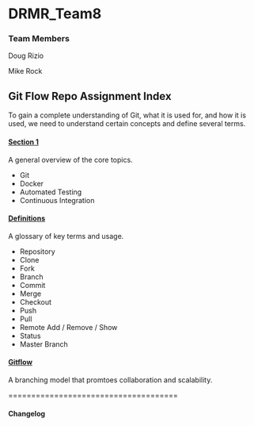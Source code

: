 # DRMR_Team8 

### Team Members

Doug Rizio

Mike Rock



## Git Flow Repo Assignment Index 

To gain a complete understanding of Git, what it is used for, and how it is used, we need to understand certain concepts and define several terms.


#### [Section 1](Section_1_overview.md)

A general overview of the core topics.
- Git
- Docker
- Automated Testing
- Continuous Integration


#### [Definitions](/definitions.md)
A glossary of key terms and usage.
- Repository
- Clone
- Fork
- Branch
- Commit
- Merge
- Checkout
- Push
- Pull 
- Remote Add / Remove / Show
- Status
- Master Branch


#### [Gitflow](/gitflow.md)
A branching model that promtoes collaboration and scalability. 

=====================================
#### Changelog


